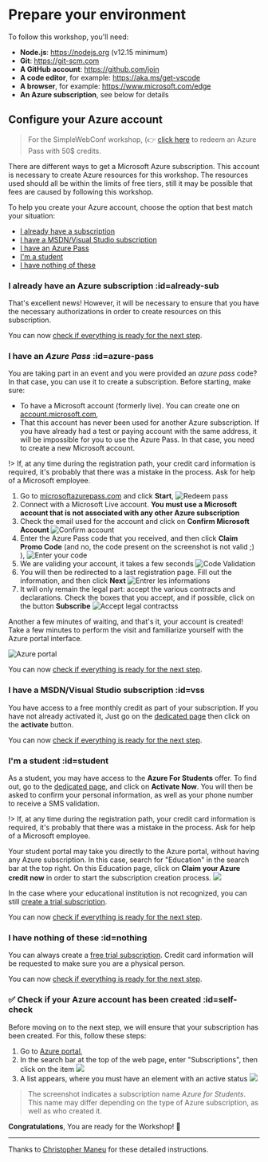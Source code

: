 # Prepare your environment

To follow this workshop, you'll need:

- **Node.js**: https://nodejs.org (v12.15 minimum)
- **Git**: https://git-scm.com
- **A GitHub account**: https://github.com/join
- **A code editor**, for example: https://aka.ms/get-vscode
- **A browser**, for example: https://www.microsoft.com/edge
- **An Azure subscription**, see below for details

## Configure your Azure account

> For the SimpleWebConf workshop, (👉 [click here](https://thankful-forest-09176b503.azurestaticapps.net/event/swc210622) to redeem an Azure Pass with 50$ credits.

There are different ways to get a Microsoft Azure subscription.
This account is necessary to create Azure resources for this workshop.
The resources used should all be within the limits of free tiers, still it may be possible that fees are caused by following this workshop.

To help you create your Azure account, choose the option that best match your situation:

- [I already have a subscription](#already-sub)
- [I have a MSDN/Visual Studio subscription](#vss)
- [I have an Azure Pass](#azure-pass)
- [I'm a student](#student)
- [I have nothing of these](#nothing)

### I already have an Azure subscription :id=already-sub

That's excellent news! However, it will be necessary to ensure that you have the necessary authorizations in order to create resources on this subscription.

You can now [check if everything is ready for the next step](#self-check).

### I have an _Azure Pass_ :id=azure-pass

You are taking part in an event and you were provided an _azure pass_ code?
In that case, you can use it to create a subscription.
Before starting, make sure:

- To have a Microsoft account (formerly live). You can create one on [account.microsoft.com](https://account.microsoft.com),
- That this account has never been used for another Azure subscription. If you have already had a test or paying account with the same address, it will be impossible for you to use the Azure Pass. In that case, you need to create a new Microsoft account.

!> If, at any time during the registration path, your credit card information is required, it's probably that there was a mistake in the process. Ask for help of a Microsoft employee.

1. Go to [microsoftazurepass.com][azurepass] and click **Start**,
![Redeem pass](./img/redeempass-1.jpg)
2. Connect with a Microsoft Live account. **You must use a Microsoft account that is not associated with any other Azure subscription**
3. Check the email used for the account and click on **Confirm Microsoft Account**
![Confirm account](./img/redeempass-2.jpg)
4. Enter the Azure Pass code that you received, and then click **Claim Promo Code** (and no, the code present on the
 screenshot is not valid ;) ),
![Enter your code](./img/redeempass-3.jpg)
5. We are validing your account, it takes a few seconds
![Code Validation](./img/redeempass-4.jpg)
6. You will then be redirected to a last registration page. Fill out the information, and then click **Next**
![Entrer les informations](./img/redeempass-5.jpg)
7. It will only remain the legal part: accept the various contracts and declarations. Check the boxes that you accept, and if possible, click on the button **Subscribe**
![Accept legal contractss](./img/redeempass-6.jpg)

Another a few minutes of waiting, and that's it, your account is created! Take a few minutes to perform the visit and familiarize yourself with the Azure portal interface.

![Azure portal](./img/redeempass-7.jpg)

You can now [check if everything is ready for the next step](#self-check).

### I have a MSDN/Visual Studio subscription :id=vss

You have access to a free monthly credit as part of your subscription. If you have not already activated it, Just go on the [dedicated page](https://azure.microsoft.com/pricing/member-offers/credit-for-visual-studio-subscribers/?WT.mc_id=javascript-32417-yolasors)
then click on the **activate** button.

You can now [check if everything is ready for the next step](#self-check).

### I'm a student :id=student

As a student, you may have access to the **Azure For Students** offer.
To find out, go to the [dedicated page][azure-student], and click on **Activate Now**.
You will then be asked to confirm your personal information, as well as your phone number to receive a SMS validation.

!> If, at any time during the registration path, your credit card information is required, it's probably that there was a mistake in the process. Ask for help of a Microsoft employee.

Your student portal may take you directly to the Azure portal, without having any Azure subscription.
In this case, search for "Education" in the search bar at the top right. On this Education page, click on **Claim your Azure credit now** in order to start the subscription creation process.
![](./img/student-1.png)

In the case where your educational institution is not recognized, you can still [create a trial subscription](#nothing).

You can now [check if everything is ready for the next step](#self-check).

### I have nothing of these :id=nothing

You can always create a [free trial subscription][azure-free-trial]. Credit card information will be requested to make sure you are a physical person.

You can now [check if everything is ready for the next step](#self-check).

### ✅ Check if your Azure account has been created :id=self-check

Before moving on to the next step, we will ensure that your subscription
has been created. For this, follow these steps:

1. Go to [Azure portal][azure-portal],
2. In the search bar at the top of the web page, enter "Subscriptions", then click on the item ![](./img/check-01.png)
3. A list appears, where you must have an element with an active status ![](./img/check-02.png)

>The screenshot indicates a subscription name _Azure for Students_. This name may differ depending on the type of Azure subscription, as well as who created it.

**Congratulations**, You are ready for the Workshop! 🥳

[azurepass]: https://www.microsoftazurepass.com/?WT.mc_id=javascript-32417-yolasors
[azure-portal]: https://portal.azure.com/?feature.customportal=false&WT.mc_id=javascript-32417-yolasors
[azure-free-trial]: https://azure.microsoft.com/free/?WT.mc_id=javascript-32417-yolasors
[azure-student]: https://azure.microsoft.com/free/students/?WT.mc_id=javascript-32417-yolasors

---
Thanks to [Christopher Maneu](https://twitter.com/cmaneu) for these detailed instructions.
